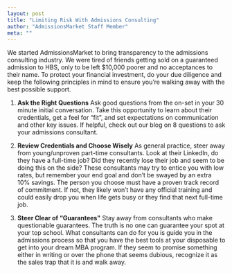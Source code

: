 ```yaml
---
layout: post
title: "Limiting Risk With Admissions Consulting"
author: "AdmissionsMarket Staff Member"
meta: ""
---
```


We started AdmissionsMarket to bring transparency to the admissions consulting industry. We were tired of friends getting sold on a guaranteed admission to HBS, only to be left $10,000 poorer and no acceptances to their name. To protect your financial investment, do your due diligence and keep the following principles in mind to ensure you’re walking away with the best possible support.

1. **Ask the Right Questions**
Ask good questions from the on-set in your 30 minute initial conversation. Take this opportunity to learn about their credentials, get a feel for “fit”, and set expectations on communication and other key issues. If helpful, check out our blog on 8 questions to ask your admissions consultant.

2. **Review Credentials and Choose Wisely**
As general practice, steer away from young/unproven part-time consultants. Look at their LinkedIn, do they have a full-time job? Did they recently lose their job and seem to be doing this on the side? These consultants may try to entice you with low rates, but remember your end goal and don’t be swayed by an extra 10% savings. The person you choose must have a proven track record of commitment. If not, they likely won’t have any official training and could easily drop you when life gets busy or they find that next full-time job.

3. **Steer Clear of “Guarantees"**
Stay away from consultants who make questionable guarantees. The truth is no one can guarantee your spot at your top school. What consultants can do for you is guide you in the admissions process so that you have the best tools at your disposable to get into your dream MBA program. If they seem to promise something either in writing or over the phone that seems dubious, recognize it as the sales trap that it is and walk away.
